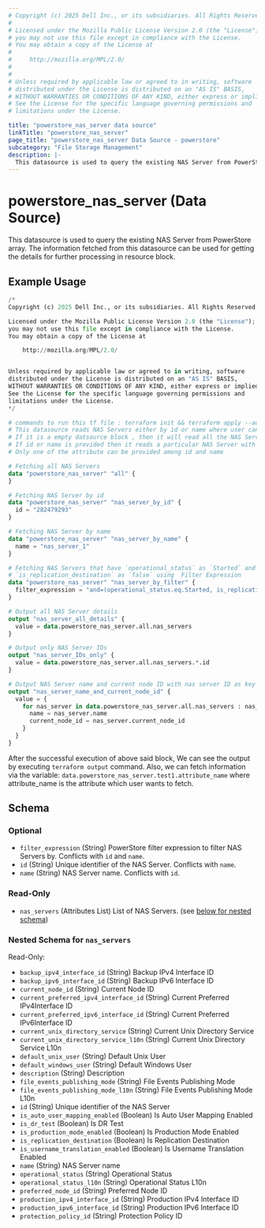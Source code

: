 ```yaml
---
# Copyright (c) 2025 Dell Inc., or its subsidiaries. All Rights Reserved.
# 
# Licensed under the Mozilla Public License Version 2.0 (the "License");
# you may not use this file except in compliance with the License.
# You may obtain a copy of the License at
# 
#     http://mozilla.org/MPL/2.0/
# 
# 
# Unless required by applicable law or agreed to in writing, software
# distributed under the License is distributed on an "AS IS" BASIS,
# WITHOUT WARRANTIES OR CONDITIONS OF ANY KIND, either express or implied.
# See the License for the specific language governing permissions and
# limitations under the License.

title: "powerstore_nas_server data source"
linkTitle: "powerstore_nas_server"
page_title: "powerstore_nas_server Data Source - powerstore"
subcategory: "File Storage Management"
description: |-
  This datasource is used to query the existing NAS Server from PowerStore array. The information fetched from this datasource can be used for getting the details for further processing in resource block.
---
```


# powerstore_nas_server (Data Source)

This datasource is used to query the existing NAS Server from PowerStore array. The information fetched from this datasource can be used for getting the details for further processing in resource block.

## Example Usage

```terraform
/*
Copyright (c) 2025 Dell Inc., or its subsidiaries. All Rights Reserved.

Licensed under the Mozilla Public License Version 2.0 (the "License");
you may not use this file except in compliance with the License.
You may obtain a copy of the License at

    http://mozilla.org/MPL/2.0/


Unless required by applicable law or agreed to in writing, software
distributed under the License is distributed on an "AS IS" BASIS,
WITHOUT WARRANTIES OR CONDITIONS OF ANY KIND, either express or implied.
See the License for the specific language governing permissions and
limitations under the License.
*/

# commands to run this tf file : terraform init && terraform apply --auto-approve
# This datasource reads NAS Servers either by id or name where user can provide a value to any one of them
# If it is a empty datsource block , then it will read all the NAS Servers
# If id or name is provided then it reads a particular NAS Server with that id or name
# Only one of the attribute can be provided among id and name 

# Fetching all NAS Servers
data "powerstore_nas_server" "all" {
}

# Fetching NAS Server by id
data "powerstore_nas_server" "nas_server_by_id" {
  id = "282479293"
}

# Fetching NAS Server by name
data "powerstore_nas_server" "nas_server_by_name" {
  name = "nas_server_1"
}

# Fetching NAS Servers that have `operational_status` as `Started` and 
# `is_replication_destination` as `false` using  Filter Expression
data "powerstore_nas_server" "nas_server_by_filter" {
  filter_expression = "and=(operational_status.eq.Started, is_replication_destination.eq.false)"
}

# Output all NAS Server details
output "nas_server_all_details" {
  value = data.powerstore_nas_server.all.nas_servers
}

# Output only NAS Server IDs
output "nas_server_IDs_only" {
  value = data.powerstore_nas_server.all.nas_servers.*.id
}

# Output NAS Server name and current node ID with nas server ID as key
output "nas_server_name_and_current_node_id" {
  value = {
    for nas_server in data.powerstore_nas_server.all.nas_servers : nas_server.id => {
      name = nas_server.name
      current_node_id = nas_server.current_node_id  
    }
  }
}
```

After the successful execution of above said block, We can see the output by executing `terraform output` command. Also, we can fetch information via the variable: `data.powerstore_nas_server.test1.attribute_name` where attribute_name is the attribute which user wants to fetch.

<!-- schema generated by tfplugindocs -->
## Schema

### Optional

- `filter_expression` (String) PowerStore filter expression to filter NAS Servers by. Conflicts with `id` and `name`.
- `id` (String) Unique identifier of the NAS Server. Conflicts with `name`.
- `name` (String) NAS Server name. Conflicts with `id`.

### Read-Only

- `nas_servers` (Attributes List) List of NAS Servers. (see [below for nested schema](#nestedatt--nas_servers))

<a id="nestedatt--nas_servers"></a>
### Nested Schema for `nas_servers`

Read-Only:

- `backup_ipv4_interface_id` (String) Backup IPv4 Interface ID
- `backup_ipv6_interface_id` (String) Backup IPv6 Interface ID
- `current_node_id` (String) Current Node ID
- `current_preferred_ipv4_interface_id` (String) Current Preferred IPv4Interface ID
- `current_preferred_ipv6_interface_id` (String) Current Preferred IPv6Interface ID
- `current_unix_directory_service` (String) Current Unix Directory Service
- `current_unix_directory_service_l10n` (String) Current Unix Directory Service L10n
- `default_unix_user` (String) Default Unix User
- `default_windows_user` (String) Default Windows User
- `description` (String) Description
- `file_events_publishing_mode` (String) File Events Publishing Mode
- `file_events_publishing_mode_l10n` (String) File Events Publishing Mode L10n
- `id` (String) Unique identifier of the NAS Server
- `is_auto_user_mapping_enabled` (Boolean) Is Auto User Mapping Enabled
- `is_dr_test` (Boolean) Is DR Test
- `is_production_mode_enabled` (Boolean) Is Production Mode Enabled
- `is_replication_destination` (Boolean) Is Replication Destination
- `is_username_translation_enabled` (Boolean) Is Username Translation Enabled
- `name` (String) NAS Server name
- `operational_status` (String) Operational Status
- `operational_status_l10n` (String) Operational Status L10n
- `preferred_node_id` (String) Preferred Node ID
- `production_ipv4_interface_id` (String) Production IPv4 Interface ID
- `production_ipv6_interface_id` (String) Production IPv6 Interface ID
- `protection_policy_id` (String) Protection Policy ID
